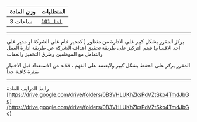 | وزن المادة | المتطلبات |  
|---|---|  
| 3 ساعات | [`ادا 101`](https://infosystems.blog/plan-study/course/BUS-101)|

---

<!-- start -->

يركز المقرر بشكل كبير على الادارة من منظور ( كمدير عام على الشركة او مدير على احد الاقسام) فيتم التركيز على طريقة تحقيق
اهداف الشركة عن طريقة ادارة العمل والتعامل مع الموظفين وطرق التحفيز والعقاب

المقرر يركز على الحفظ بشكل كبير ولايعتمد على الفهم ، فلابد من الاستعداد قبل الاختبار بفترة كافية جدا

---

رابط الدرايف للمادة
[https://drive.google.com/drive/folders/0B3VHLUKhZksPdVZtSko4TmdJbGc](https://drive.google.com/drive/folders/0B3VHLUKhZksPdVZtSko4TmdJbGc)
